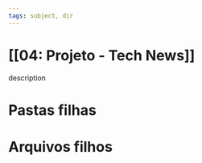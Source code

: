 ```yaml
---
tags: subject, dir
---
```


# [[04: Projeto - Tech News]]

description

# Pastas filhas



# Arquivos filhos


